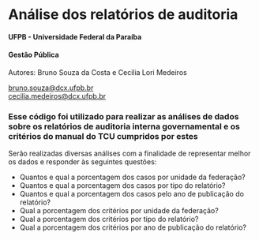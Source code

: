 # Análise dos relatórios de auditoria

#### UFPB - Universidade Federal da Paraíba
#### Gestão Pública
Autores: Bruno Souza da Costa e Cecilia Lori Medeiros


bruno.souza@dcx.ufpb.br  
cecilia.medeiros@dcx.ufpb.br

### Esse código foi utilizado para realizar as análises de dados sobre os relatórios de auditoria interna governamental e os critérios do manual do TCU cumpridos por estes

Serão realizadas diversas análises com a finalidade de representar melhor os dados e responder às seguintes questões:

- Quantos e qual a porcentagem dos casos por unidade da federação?
- Quantos e qual a porcentagem dos casos por tipo do relatório?
- Quantos e qual a porcentagem dos casos pelo ano de publicação do relatório?
- Qual a porcentagem dos critérios por unidade da federação?
- Qual a porcentagem dos critérios por tipo do relatório?
- Qual a porcentagem dos critérios por ano de publicação do relatório?